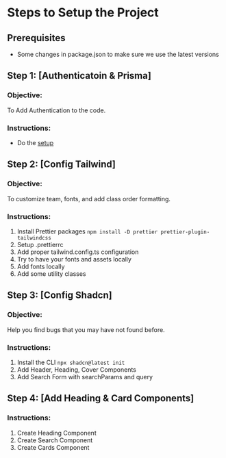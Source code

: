 # **Steps to Setup the Project**

## **Prerequisites**

- Some changes in package.json to make sure we use the latest versions

## **Step 1: [Authenticatoin & Prisma]**

### **Objective:**

To Add Authentication to the code.

### **Instructions:**
* Do the [setup](https://medium.com/@imrabin1998/implement-oauth-for-next-js-14-with-auth-js-and-prisma-3e2acf84b612)



## **Step 2: [Config Tailwind]**

### **Objective:**

To customize team, fonts, and add class order formatting.

### **Instructions:**

1. Install Prettier packages `npm install -D prettier prettier-plugin-tailwindcss`
2. Setup .prettierrc
3. Add proper tailwind.config.ts configuration
4. Try to have your fonts and assets locally
5. Add fonts locally
6. Add some utility classes



## **Step 3: [Config Shadcn]**

### **Objective:**

Help you find bugs that you may have not found before.

### **Instructions:**

1. Install the CLI `npx shadcn@latest init`
2. Add Header, Heading, Cover Components
3. Add Search Form with searchParams and query

## **Step 4: [Add Heading & Card Components]**

### **Instructions:**

1. Create Heading Component
2. Create Search Component
3. Create Cards Component


<!-- 
---

## **Step 3: [Decorators & Routing]**

### **Objective:**

Better & cleaner code structure and reusablity.

### **Instructions:**

1. Put your controllers inside classes
2. install packages `npm i reflect-metadata`
3. Do the configuration in `tsconfig`.
4. Make your controllers
5. make a Controller decorator
6. make Route decorator
    1. get method, path , middlewares[]
    2. get existing routeHandlers or make a new Map
    3. check if method exists on routeHandlers map if not create it with value of empty Map
    4. set the value of reflectHanler method to the key of path and [...middlewares, discriptor.value]
    5. define the routeHandlers at the end
7. Create modules/routes.ts and defineRoutes function
    1. get controllers, application
    2. loop over all controllers inside get their routeHandlers
    3. get routeHandlers and baseRoute
    4. loop over keys of routeHandlers (methods)
    5. extract routes from each method and loop over the routes
    6. extract controllers from each routes and create the define each route
8. use defineRoutes function in server.ts

### **Expected Outcome:**

You should now be able to create your routes in a reusable and much cleaner way

---

## **Step 4: [Data Validation]**

### **Objective:**

Validating data is a curcial asspect of building robust and secure applications.

### **Instructions:**

1. Install Joi `npm i joi` (ts library for data validation)
2. Create Validate decorator
3. Create Joi schema for the controller
4. set the validate decorator for the route

---

---

## **Step 5: [Database Connection]**

### **Objective:**

Reusable using decorators

### **Instructions:**

1. Install main packages `npm i mongoos`
2. Set up mongo db Database

3. Add Database credentials to _src/config_ and _.env_
4. Connect to database using mongoose
5. Create a schema and its model
6. Create controllers for crud operations on that model
7. Declare Handlers for crud operations in each Request
8. Create Decorators for Crud Operations
    - Very Good Practice for future scalablity
9. Added ObjectId Validator Decorator
10. Add Validate and Crud Decorators to each route

### **Expected Outcome:**

returned value should be match what is in the database
